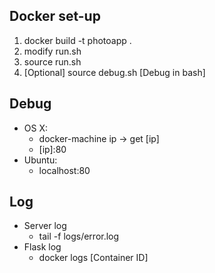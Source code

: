## Docker set-up
1. docker build -t photoapp .
2. modify run.sh
3. source run.sh
4. [Optional] source debug.sh [Debug in bash]
## Debug
* OS X:
  * docker-machine ip -> get \[ip\]
  * \[ip\]:80 
* Ubuntu:
  * localhost:80
## Log
* Server log
  * tail -f logs/error.log
* Flask log
  * docker logs [Container ID]
